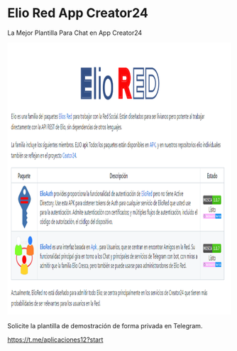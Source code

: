 # Elio Red App Creator24

La Mejor Plantilla Para Chat en App Creator24

</p><p><a target="_blank" rel="noopener noreferrer" href="https://github.com/unetevideomas/elio/blob/main/app2218802-eog5h7.apk?raw=true" target="_blank"><img src="https://raw.githubusercontent.com/unetevideomas/elio/main/eliohellp.png" alt="Interfaz de selección para permitir aplicaciones menos seguras" width="1062" height="612" style="max-width: 100%;"></a></p>


<p dir="auto">Solicite la plantilla de demostración de forma privada en Telegram.</p>


https://t.me/aplicaciones12?start

